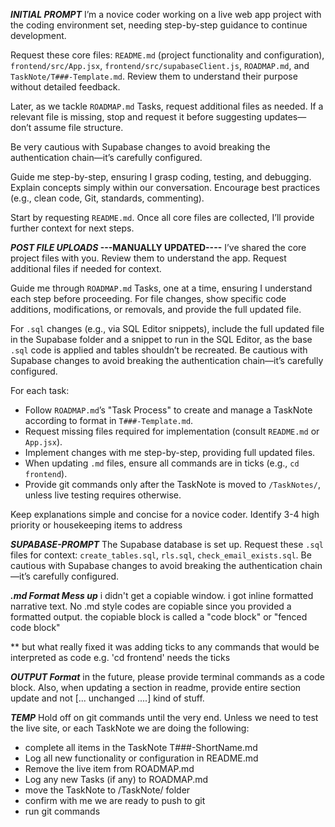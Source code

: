**_INITIAL PROMPT_**
I’m a novice coder working on a live web app project with the coding environment set, needing step-by-step guidance to continue development.

Request these core files: `README.md` (project functionality and configuration), `frontend/src/App.jsx`, `frontend/src/supabaseClient.js`, `ROADMAP.md`, and `TaskNote/T###-Template.md`. Review them to understand their purpose without detailed feedback.

Later, as we tackle `ROADMAP.md` Tasks, request additional files as needed. If a relevant file is missing, stop and request it before suggesting updates—don’t assume file structure.

Be very cautious with Supabase changes to avoid breaking the authentication chain—it’s carefully configured.

Guide me step-by-step, ensuring I grasp coding, testing, and debugging. Explain concepts simply within our conversation. Encourage best practices (e.g., clean code, Git, standards, commenting).

Start by requesting `README.md`. Once all core files are collected, I’ll provide further context for next steps.

**_POST FILE UPLOADS_ ---MANUALLY UPDATED----**
I’ve shared the core project files with you. Review them to understand the app. Request additional files if needed for context.

Guide me through `ROADMAP.md` Tasks, one at a time, ensuring I understand each step before proceeding. For file changes, show specific code additions, modifications, or removals, and provide the full updated file.

For `.sql` changes (e.g., via SQL Editor snippets), include the full updated file in the Supabase folder and a snippet to run in the SQL Editor, as the base `.sql` code is applied and tables shouldn’t be recreated. Be cautious with Supabase changes to avoid breaking the authentication chain—it’s carefully configured.

For each task:

- Follow `ROADMAP.md`’s "Task Process" to create and manage a TaskNote according to format in `T###-Template.md`.
- Request missing files required for implementation (consult `README.md` or `App.jsx`).
- Implement changes with me step-by-step, providing full updated files.
- When updating `.md` files, ensure all commands are in ticks (e.g., `cd frontend`).
- Provide git commands only after the TaskNote is moved to `/TaskNotes/`, unless live testing requires otherwise.

Keep explanations simple and concise for a novice coder. Identify 3-4 high priority or housekeeping items to address

**_SUPABASE-PROMPT_**
The Supabase database is set up. Request these `.sql` files for context: `create_tables.sql`, `rls.sql`, `check_email_exists.sql`. Be cautious with Supabase changes to avoid breaking the authentication chain—it’s carefully configured.

**_.md Format Mess up_**
i didn't get a copiable window. i got inline formatted narrative text. No .md style codes are copiable since you provided a formatted output. the copiable block is called a "code block" or "fenced code block"

\*\* but what really fixed it was adding ticks to any commands that would be interpreted as code e.g. 'cd frontend' needs the ticks

**_OUTPUT Format_**
in the future, please provide terminal commands as a code block. Also, when updating a section in readme, provide entire section update and not [... unchanged ....] kind of stuff.

**_TEMP_**
Hold off on git commands until the very end. Unless we need to test the live site, or each TaskNote we are doing the following:

- complete all items in the TaskNote T###-ShortName.md
- Log all new functionality or configuration in README.md
- Remove the live item from ROADMAP.md
- Log any new Tasks (if any) to ROADMAP.md
- move the TaskNote to /TaskNote/ folder
- confirm with me we are ready to push to git
- run git commands
